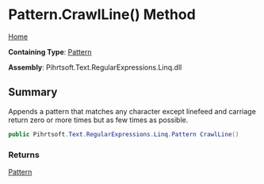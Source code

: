 # Pattern\.CrawlLine\(\) Method

[Home](../../../../../../README.md)

**Containing Type**: [Pattern](../README.md)

**Assembly**: Pihrtsoft\.Text\.RegularExpressions\.Linq\.dll

## Summary

Appends a pattern that matches any character except linefeed and carriage return zero or more times but as few times as possible\.

```csharp
public Pihrtsoft.Text.RegularExpressions.Linq.Pattern CrawlLine()
```

### Returns

[Pattern](../README.md)

